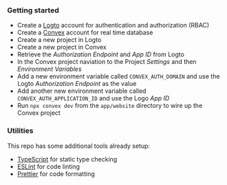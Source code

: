 ### Getting started

- Create a [Logto](https://logto.io/) account for authentication and authorization (RBAC)
- Create a [Convex](https://www.convex.dev/) account for real time database
- Create a new project in Logto
- Create a new project in Convex
- Retrieve the _Authorization Endpoint_ and _App ID_ from Logto
- In the Convex project naviation to the Project _Settings_ and then _Environment Variables_
- Add a new environment variable called `CONVEX_AUTH_DOMAIN` and use the Logto _Authorization Endpoint_ as the value
- Add another new environment variable called `CONVEX_AUTH_APPLICATION_ID` and use the Logo _App ID_
- Run `npx convex dev` from the `app/website` directory to wire up the Convex project

### Utilities

This repo has some additional tools already setup:

- [TypeScript](https://www.typescriptlang.org/) for static type checking
- [ESLint](https://eslint.org/) for code linting
- [Prettier](https://prettier.io) for code formatting
